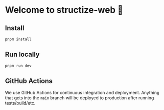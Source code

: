 # Welcome to structize-web 👋


## Install

```sh
pnpm install
```

## Run locally

```sh
pnpm run dev
```

## GitHub Actions

We use GitHub Actions for continuous integration and deployment. Anything that gets into the `main` branch will be deployed to production after running tests/build/etc.
